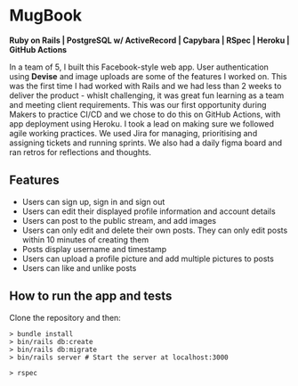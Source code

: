 # MugBook
**Ruby on Rails | PostgreSQL w/ ActiveRecord | Capybara | RSpec | Heroku | GitHub Actions** 

In a team of 5, I built this Facebook-style web app. User authentication using **Devise** and image uploads are some of the features I worked on. This was the first time I had worked with Rails and we had less than 2 weeks to deliver the product - whislt challenging, it was great fun learning as a team and meeting client requirements. This was our first opportunity during Makers to practice CI/CD and we chose to do this on GitHub Actions, with app deployment using Heroku. I took a lead on making sure we followed agile working practices. We used Jira for managing, prioritising and assigning tickets and running sprints. We also had a daily figma board and ran retros for reflections and thoughts. 

## Features
* Users can sign up, sign in and sign out
* Users can edit their displayed profile information and account details
* Users can post to the public stream, and add images
* Users can only edit and delete their own posts. They can only edit posts within 10 minutes of creating them
* Posts display username and timestamp
* Users can upload a profile picture and add multiple pictures to posts
* Users can like and unlike posts


## How to run the app and tests
Clone the repository and then: 
```
> bundle install
> bin/rails db:create
> bin/rails db:migrate
> bin/rails server # Start the server at localhost:3000
```
```
> rspec
```
